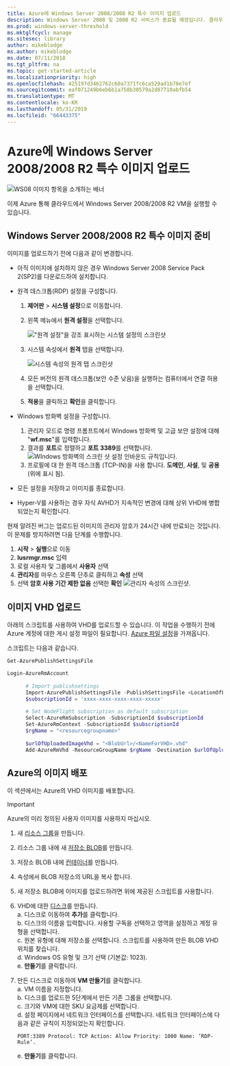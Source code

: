 ```yaml
---
title: Azure에 Windows Server 2008/2008 R2 특수 이미지 업로드
description: Windows Server 2008 및 2008 R2 서비스가 종료될 예정입니다. 클라우드에서 Windows Server를 호스팅하여 Azure로 이동하는 방법을 알아봅니다.
ms.prod: windows-server-threshold
ms.mktglfcycl: manage
ms.sitesec: library
author: mikeblodge
ms.author: mikeblodge
ms.date: 07/11/2018
ms.tgt_pltfrm: na
ms.topic: get-started-article
ms.localizationpriority: high
ms.openlocfilehash: 425197d3462762c60a7371fc6ca529ad1b70e7ef
ms.sourcegitcommit: eaf071249b6eb6b1a758b38579a2d87710abfb54
ms.translationtype: MT
ms.contentlocale: ko-KR
ms.lasthandoff: 05/31/2019
ms.locfileid: "66443375"
---
```

# <a name="upload-a-windows-server-20082008-r2-specialized-image-to-azure"></a>Azure에 Windows Server 2008/2008 R2 특수 이미지 업로드 

![WS08 이미지 항목을 소개하는 배너](media/WS08-image-banner-large.png)

이제 Azure 통해 클라우드에서 Windows Server 2008/2008 R2 VM을 실행할 수 있습니다. 

## <a name="prep-the-windows-server-20082008-r2-specialized-image"></a>Windows Server 2008/2008 R2 특수 이미지 준비
이미지를 업로드하기 전에 다음과 같이 변경합니다.

- 아직 이미지에 설치하지 않은 경우 Windows Server 2008 Service Pack 2(SP2)를 다운로드하여 설치합니다.

- 원격 데스크톱(RDP) 설정을 구성합니다.
  1. **제어판** > **시스템 설정**으로 이동합니다.   
  2. 왼쪽 메뉴에서 **원격 설정**을 선택합니다.

     !["원격 설정"을 강조 표시하는 시스템 설정의 스크린샷](media/1a_remote_settings.png)

  3. 시스템 속성에서 **원격** 탭을 선택합니다.   

     ![시스템 속성의 원격 탭 스크린샷](media/2c_sysprops.png)

  4. 모든 버전의 원격 데스크톱(보안 수준 낮음)을 실행하는 컴퓨터에서 연결 허용을 선택합니다.   
  5. **적용**을 클릭하고 **확인**을 클릭합니다.
- Windows 방화벽 설정을 구성합니다.   
   1. 관리자 모드로 명령 프롬프트에서 Windows 방화벽 및 고급 보안 설정에 대해 "**wf.msc**"를 입력합니다.   
   2. 결과를 **포트**로 정렬하고 **포트 3389**를 선택합니다.   
     ![WIndows 방화벽의 스크린 샷 설정 인바운드 규칙입니다.](media/3b_inboundrules.png)   
   3. 프로필에 대 한 원격 데스크톱 (TCP-IN)을 사용 합니다. **도메인**, **사설**, 및 **공용** (위에 표시 됨).

- 모든 설정을 저장하고 이미지를 종료합니다.   
- Hyper-V를 사용하는 경우 자식 AVHD가 지속적인 변경에 대해 상위 VHD에 병합되었는지 확인합니다.

현재 알려진 버그는 업로드된 이미지의 관리자 암호가 24시간 내에 만료되는 것입니다. 이 문제를 방지하려면 다음 단계를 수행합니다. 

1. **시작** > **실행**으로 이동
2. **lusrmgr.msc** 입력
3. 로컬 사용자 및 그룹에서 **사용자** 선택
4. **관리자**를 마우스 오른쪽 단추로 클릭하고 **속성** 선택
5. 선택 **암호 사용 기간 제한 없음** 선택한 **확인**
![관리자 속성의 스크린샷.](media/6_adminprops.png)

## <a name="uploading-the-image-vhd"></a>이미지 VHD 업로드
아래의 스크립트를 사용하여 VHD를 업로드할 수 있습니다. 이 작업을 수행하기 전에 Azure 계정에 대한 게시 설정 파일이 필요합니다. [Azure 파일 설정](https://azure.microsoft.com/downloads/)을 가져옵니다.

스크립트는 다음과 같습니다.

```powershell
Get-AzurePublishSettingsFile 

Login-AzureRmAccount
 
      # Import publishsettings
      Import-AzurePublishSettingsFile -PublishSettingsFile <LocationOfPublishingFile>
      $subscriptionId = 'xxxx-xxxx-xxxx-xxxx-xxxxx'
 
      # Set NodeFlight subscription as default subscription
      Select-AzureRmSubscription -SubscriptionId $subscriptionId
      Set-AzureRmContext -SubscriptionId $subscriptionId
      $rgName = "<resourcegroupname>"
    
      $urlOfUploadedImageVhd = "<BlobUrl>/<NameForVHD>.vhd"
      Add-AzureRmVhd -ResourceGroupName $rgName -Destination $urlOfUploadedImageVhd -LocalFilePath "<FilePath>"  
```
## <a name="deploy-the-image-in-azure"></a>Azure의 이미지 배포
이 섹션에서는 Azure의 VHD 이미지를 배포합니다. 

> [!IMPORTANT]
> Azure의 미리 정의된 사용자 이미지를 사용하지 마십시오.

1.  새 [리소스 그룹](https://docs.microsoft.com/rest/api/resources/resourcegroups/createorupdate)을 만듭니다. 
2.  리소스 그룹 내에 새 [저장소 BLOB](https://docs.microsoft.com/rest/api/storageservices/put-blob)를 만듭니다.
3.  저장소 BLOB 내에 [컨테이너](https://docs.microsoft.com/rest/api/storageservices/create-container)를 만듭니다.
4.  속성에서 BLOB 저장소의 URL을 복사 합니다.
5.  새 저장소 BLOB에 이미지를 업로드하려면 위에 제공된 스크립트를 사용합니다.
6.  VHD에 대한 [디스크](https://docs.microsoft.com/azure/virtual-machines/windows/prepare-for-upload-vhd-image)를 만듭니다.   
     a. 디스크로 이동하여 **추가**를 클릭합니다.  
     b. 디스크의 이름을 입력합니다. 사용할 구독을 선택하고 영역을 설정하고 계정 유형을 선택합니다.   
     c. 원본 유형에 대해 저장소를 선택합니다. 스크립트를 사용하여 만든 BLOB VHD 위치를 찾습니다.  
     d. Windows OS 유형 및 크기 선택 (기본값: 1023).   
     e. **만들기**를 클릭합니다.   

7.  만든 디스크로 이동하여 **VM 만들기**를 클릭합니다.   
     a. VM 이름을 지정합니다.   
     b. 디스크를 업로드한 5단계에서 만든 기존 그룹을 선택합니다.   
     c. 크기와 VM에 대한 SKU 요금제를 선택합니다.   
     d. 설정 페이지에서 네트워크 인터페이스를 선택합니다. 네트워크 인터페이스에 다음과 같은 규칙이 지정되었는지 확인합니다.
 
        PORT:3389 Protocol: TCP Action: Allow Priority: 1000 Name: ‘RDP-Rule’.   
     e. **만들기**를 클릭합니다.




